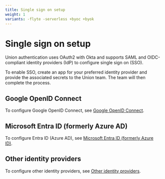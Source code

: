 ```yaml
---
title: Single sign on setup
weight: 1
variants: -flyte -serverless +byoc +byok
---
```


# Single sign on setup

Union authentication uses OAuth2 with Okta and supports SAML and OIDC-compliant identity providers (IdP) to configure single sign on (SSO).

To enable SSO, create an app for your preferred identity provider and provide the associated secrets to the Union team.
The team will then complete the process.

## Google OpenID Connect

To configure Google OpenID Connect, see [Google OpenID Connect](./google-oidc).

## Microsoft Entra ID (formerly Azure AD)

To configure Entra ID (Azure AD), see [Microsoft Entra ID (formerly Azure ID)](./microsoft-entra-id).

## Other identity providers

To configure other identity providers, see [Other identity providers](./other-identity-providers).
